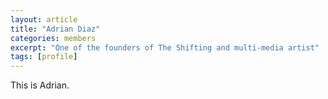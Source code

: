 ```yaml
---
layout: article
title: "Adrian Diaz"
categories: members
excerpt: "One of the founders of The Shifting and multi-media artist"
tags: [profile]
---
```


This is Adrian.

